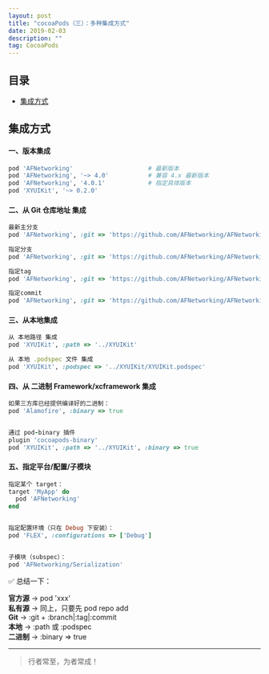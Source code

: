 ```yaml
---
layout: post
title: "cocoaPods（三）：多种集成方式"
date: 2019-02-03
description: ""
tag: CocoaPods
---
```







## 目录
* [集成方式](#content1)


## <a id="content1">集成方式</a> 

#### **一、版本集成**     

```ruby
pod 'AFNetworking'                     # 最新版本
pod 'AFNetworking', '~> 4.0'           # 兼容 4.x 最新版本
pod 'AFNetworking', '4.0.1'            # 指定具体版本
pod 'XYUIKit', '~> 0.2.0'
```

#### **二、从 Git 仓库地址 集成**

```ruby
最新主分支
pod 'AFNetworking', :git => 'https://github.com/AFNetworking/AFNetworking.git'

指定分支
pod 'AFNetworking', :git => 'https://github.com/AFNetworking/AFNetworking.git', :branch => 'develop'

指定tag
pod 'AFNetworking', :git => 'https://github.com/AFNetworking/AFNetworking.git', :tag => '4.0.1'

指定commit
pod 'AFNetworking', :git => 'https://github.com/AFNetworking/AFNetworking.git', :commit => '1a2b3c4d'

```

#### **三、从本地集成**    
```ruby
从 本地路径 集成
pod 'XYUIKit', :path => '../XYUIKit'

从 本地 .podspec 文件 集成
pod 'XYUIKit', :podspec => '../XYUIKit/XYUIKit.podspec'

```

#### **四、从 二进制 Framework/xcframework 集成**   
```ruby
如果三方库已经提供编译好的二进制：
pod 'Alamofire', :binary => true


通过 pod-binary 插件
plugin 'cocoapods-binary'
pod 'XYUIKit', :path => '../XYUIKit', :binary => true
```

#### **五、指定平台/配置/子模块**    
```ruby
指定某个 target：
target 'MyApp' do
  pod 'AFNetworking'
end


指定配置环境（只在 Debug 下安装）：
pod 'FLEX', :configurations => ['Debug']


子模块（subspec）：
pod 'AFNetworking/Serialization'

```

✅ 总结一下：     

**官方源** → pod 'xxx'    
**私有源** → 同上，只要先 pod repo add     
**Git** → :git + :branch|:tag|:commit    
**本地** → :path 或 :podspec    
**二进制** → :binary => true    


----------
>  行者常至，为者常成！



